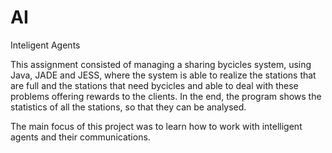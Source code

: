 # AI
Inteligent Agents

This assignment consisted of managing a sharing bycicles system, using Java, JADE and JESS, where the system is able to realize the stations that are full and the stations that need bycicles and able to deal with these problems offering rewards to the clients. In the end, the program shows the statistics of all the stations, so that they can be analysed.

The main focus of this project was to learn how to work with intelligent agents and their communications.
